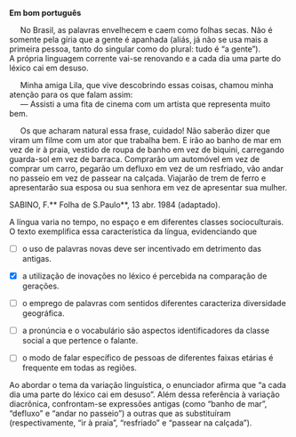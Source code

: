 

**Em bom português**

     No Brasil, as palavras envelhecem e caem como folhas secas. Não é somente pela gíria que a gente é apanhada (aliás, já não se usa mais a primeira pessoa, tanto do singular como do plural: tudo é “a gente”).\
A própria linguagem corrente vai-se renovando e a cada dia uma parte do léxico cai em desuso.

     Minha amiga Lila, que vive descobrindo essas coisas, chamou minha atenção para os que falam assim:\
     — Assisti a uma fita de cinema com um artista que representa muito bem.

     Os que acharam natural essa frase, cuidado! Não saberão dizer que viram um filme com um ator que trabalha bem. E irão ao banho de mar em vez de ir à praia, vestido de roupa de banho em vez de biquini, carregando guarda-sol em vez de barraca. Comprarão um automóvel em vez de comprar um carro, pegarão um defluxo em vez de um resfriado, vão andar no passeio em vez de passear na calçada. Viajarão de trem de ferro e apresentarão sua esposa ou sua senhora em vez de apresentar sua mulher.

SABINO, F.** Folha de S.Paulo**, 13 abr. 1984 (adaptado).

A língua varia no tempo, no espaço e em diferentes classes socioculturais. O texto exemplifica essa característica da língua, evidenciando que



- [ ] o uso de palavras novas deve ser incentivado em detrimento das antigas.
- [x] a utilização de inovações no léxico é percebida na comparação de gerações.
- [ ] o emprego de palavras com sentidos diferentes caracteriza diversidade geográfica.
- [ ] a pronúncia e o vocabulário são aspectos identificadores da classe social a que pertence o falante.
- [ ] o modo de falar específico de pessoas de diferentes faixas etárias é frequente em todas as regiões.


Ao abordar o tema da variação linguística, o enunciador afirma que “a cada dia uma parte do léxico cai em desuso”. Além dessa referência à variação diacrônica, confrontam-se expressões antigas (como “banho de mar”, “defluxo” e “andar no passeio”) a outras que as substituíram (respectivamente, “ir à praia”, “resfriado” e “passear na calçada”).
